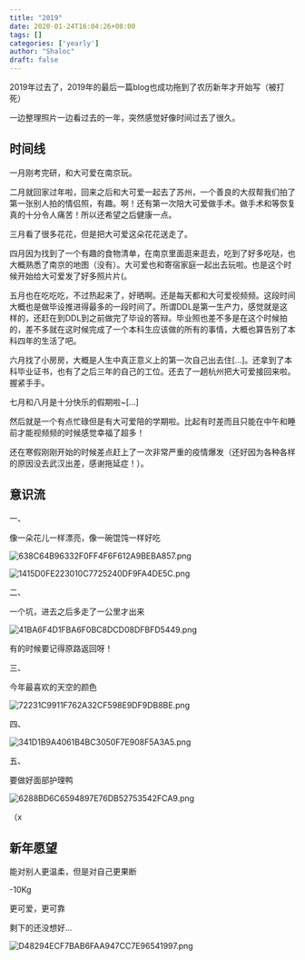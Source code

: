 ```yaml
---
title: "2019"
date: 2020-01-24T16:04:26+08:00
tags: []
categories: ['yearly']
author: "Shaloc"
draft: false
---
```


2019年过去了，2019年的最后一篇blog也成功拖到了农历新年才开始写（被打死）

<!-- more -->

一边整理照片一边看过去的一年，突然感觉好像时间过去了很久。

## 时间线

一月刚考完研，和大可爱在南京玩。

二月就回家过年啦，回来之后和大可爱一起去了苏州，一个善良的大叔帮我们拍了第一张别人拍的情侣照，有趣。啊！还有第一次陪大可爱做手术。做手术和等恢复真的十分令人痛苦！所以还希望之后健康一点。

三月看了很多花花，但是把大可爱这朵花花送走了。

四月因为找到了一个有趣的食物清单，在南京里面逛来逛去，吃到了好多吃哒，也大概熟悉了南京的地图（没有）。大可爱也和寄宿家庭一起出去玩啦。也是这个时候开始给大可爱发了好多照片片(。

五月也在吃吃吃，不过热起来了，好晒啊。还是每天都和大可爱视频频。这段时间大概也是做毕设推进得最多的一段时间了。所谓DDL是第一生产力，感觉就是这样的，还赶在到DDL到之前做完了毕设的答辩。毕业照也差不多是在这个时候拍的，差不多就在这时候完成了一个本科生应该做的所有的事情，大概也算告别了本科四年的生活了吧。

六月找了小房房，大概是人生中真正意义上的第一次自己出去住[...]。还拿到了本科毕业证书，也有了之后三年的自己的工位。还去了一趟杭州把大可爱接回来啦。握紧手手。

七月和八月是十分快乐的假期啦~[...]

然后就是一个有点忙碌但是有大可爱陪的学期啦。比起有时差而且只能在中午和睡前才能视频频的时候感觉幸福了超多！

还在寒假刚刚开始的时候差点赶上了一次非常严重的疫情爆发（还好因为各种各样的原因没去武汉出差，感谢拖延症！）。

## 意识流

一、

像一朵花儿一样漂亮，像一碗馄饨一样好吃

![638C64B96332F0FF4F6F612A9BEBA857.png](https://raw.githubusercontent.com/Shaloc/blog-pics/master/638C64B96332F0FF4F6F612A9BEBA857.png)

![1415D0FE223010C7725240DF9FA4DE5C.png](https://raw.githubusercontent.com/Shaloc/blog-pics/master/1415D0FE223010C7725240DF9FA4DE5C.png)

二、

一个坑，进去之后多走了一公里才出来

![41BA6F4D1FBA6F0BC8DCD08DFBFD5449.png](https://raw.githubusercontent.com/Shaloc/blog-pics/master/41BA6F4D1FBA6F0BC8DCD08DFBFD5449.png)

有的时候要记得原路返回呀！

三、

今年最喜欢的天空的颜色

![72231C9911F762A32CF598E9DF9DB8BE.png](https://raw.githubusercontent.com/Shaloc/blog-pics/master/72231C9911F762A32CF598E9DF9DB8BE.png)

四、

![341D1B9A4061B4BC3050F7E908F5A3A5.png](https://raw.githubusercontent.com/Shaloc/blog-pics/master/341D1B9A4061B4BC3050F7E908F5A3A5.png)

五、

要做好面部护理鸭

![6288BD6C6594897E76DB52753542FCA9.png](https://raw.githubusercontent.com/Shaloc/blog-pics/master/6288BD6C6594897E76DB52753542FCA9.png)

（x

## 新年愿望

能对别人更温柔，但是对自己更果断

-10Kg

更可爱，更可靠

剩下的还没想好...

![D48294ECF7BAB6FAA947CC7E96541997.png](https://raw.githubusercontent.com/Shaloc/blog-pics/master/D48294ECF7BAB6FAA947CC7E96541997.png)